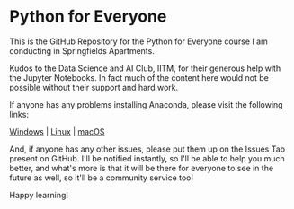 # Python for Everyone

This is the GitHub Repository for the Python for Everyone course I am conducting in Springfields Apartments.

Kudos to the Data Science and AI Club, IITM, for their generous help with the Jupyter Notebooks. In fact much of the content here would not be possible without their support and hard work.

If anyone has any problems installing Anaconda, please visit the following links:

[Windows](https://docs.anaconda.com/anaconda/install/windows/) | [Linux](https://docs.anaconda.com/anaconda/install/linux/) | [macOS](https://docs.anaconda.com/anaconda/install/mac-os/)

And, if anyone has any other issues, please put them up on the Issues Tab present on GitHub. I'll be notified instantly, so I'll be able to help you much better, and what's more is that it will be there for everyone to see in the future as well, so it'll be a community service too!

Happy learning!
